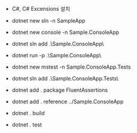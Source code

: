 - C#, C# Excensions 설치  
  
- dotnet new sln -n SampleApp
- dotnet new console -n Sample.ConsoleApp
- dotnet sln add .\Sample.ConsoleApp\
  
- dotnet run -p .\Sample.ConsoleApp\

- dotnet new mstest -n Sample.ConsoleApp.Tests
- dotnet sln add .\Sample.ConsoleApp.Tests\
- dotnet add . package FluentAssertions
- dotnet add . reference ../Sample.ConsoleApp  

- dotnet . build
- dotnet . test
